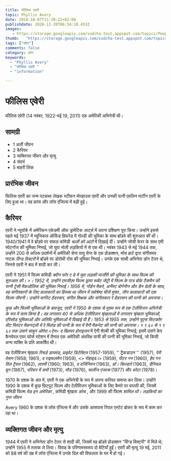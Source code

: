```yaml
---
title: फीलिस एवरी 
topic: Phyllis Avery
date: 2018-10-07T11:39:22+02:00
publishdate: 2020-12-20T06:34:10.453Z
images: 
   - https://storage.googleapis.com/sudcha-test.appspot.com/topics/People/phyllis_avery/1.jpeg
thumb:   "https://storage.googleapis.com/sudcha-test.appspot.com/topics/People/phyllis_avery/thumb.jpeg"
tags: ["लोग"]
comments: false
category: लोग
keywords: 
  - "Phyllis Avery"
  - "फीलिस एवरी "
  - "information"

---
```

<h1> फीलिस एवेरी </h1> <p> फीलिस एवेरी (14 नवंबर, 1922-मई 19, 2011) एक अमेरिकी अभिनेत्री थी। </p> <h2> सामग्री </h2> <ul> <li> 1 अर्ली जीवन </li> <li> 2 कैरियर </li> <li> 3 व्यक्तिगत जीवन और मृत्यु </li> <li> 4 संदर्भ </li> <li> 5 बाहरी लिंक </li> </ul> <h2> प्रारंभिक जीवन </h2> <p> फिलिस एवरी का जन्म पटकथा लेखक स्टीफन मोरहाउस एवरी और उनकी पत्नी एवलिन मार्टीन एवरी के लिए हुआ था। वह फ्रांस और लॉस एंजिल्स में बड़ी हुई। </p> <h2> कैरियर </h2> <p> एवरी ने न्यूयॉर्क में अमेरिकन एकेडमी ऑफ ड्रामेटिक आर्ट्स में अपना प्रशिक्षण पूरा किया। उन्होंने इससे पहले मई 1937 में म्यूजिकल ऑर्किड प्रिफरेड में गोल्डी की भूमिका के साथ ब्रॉडवे की शुरुआत की थी। 1940/1941 में वे ब्रॉडवे पर सफल कॉमेडी <i> चार्ली की आंटी </i> में दिखाई दीं। उन्होंने जोसी फेरर के साथ एमी स्पेटगॉज की भूमिका निभाई, जो युवा भोली लड़कियों में से एक थी। नवंबर 1943 से मई 1944 तक, उन्होंने 200 से अधिक प्रदर्शनों में अमेरिकी सेना वायु सेना के एक प्रोडक्शन, मॉस हार्ट द्वारा संगीतमय नाटक <i> विंग्ड विक्टरी </i> में ब्रॉडवे पर डोरोथी रॉस की भूमिका निभाई। उनके एक साथी अभिनेता डॉन टेलर थे, जिनसे एवरी ने बाद में शादी कर ली। </p> <p> एवरी ने 1951 में फिल्म कॉमेडी <i> क्वीन फॉर ए डे में युवा लड़की मार्जोरी की भूमिका के साथ फिल्म की शुरुआत की। >। 1952 में, उन्होंने एमजीएम फिल्म ड्रामा <i> रूबेंट जेंट्री </i> में फिल्म के पात्र <i> बोके टैकमैन </i> की पत्नी ट्रेसी मैकऑलिफ की भूमिका निभाई। 1956 में, गॉर्डन मैकरे, अर्नेस्ट बोर्गनीन और डैन डेली के साथ, वह संगीतकारों के लिए कलाकारों का हिस्सा था <i> जीवन में सर्वश्रेष्ठ चीजें मुफ्त </i>, तीन कलाकारों की एक फिल्म जीवनी। उन्होंने मार्गरेट हेंडरसन, संगीत शिक्षक और संगीतकार रे हेंडरसन की पत्नी को अपनाया। </p> <p> कुछ और फिल्मी भूमिकाओं के बावजूद, एवरी ने 1950 के दशक से मुख्य रूप से एक टेलीविजन अभिनेत्री के रूप में काम किया है। वह लगातार 40 से अधिक टेलीविज़न श्रृंखलाओं में लगातार श्रृंखला भूमिकाओं, एपिसोड भूमिकाओं और अतिथि भूमिकाओं में दिखाई दी हैं। 1953 से 1955 तक, उन्होंने यूएस सिटकॉम <i> मीट मिस्टर मैकनट्ली </i> में रे मिलंड की पत्नी के रूप में पैगी मैकनेट की पत्नी को अपनाया। १ ९ ६० से १ ९ ६२ तक उसने साबुन ओपेरा <ऐन> द क्लियर होराइजन </i> में ऐनी शेल्बी की भूमिका निभाई; इसमें उसने केप कैनवेरल एयर फोर्स स्टेशन में तैनात एक अमेरिकी अंतरिक्ष यात्री की पत्नी की भूमिका निभाई, जो किसी अन्य व्यक्ति के प्रति आकर्षित थी। </p> <p> वह टेलीविजन श्रृंखला <i> रिचर्ड डायमंड, प्राइवेट डिटेक्टिव </i में दिखाई दी थी। > (1957-1959), '' ट्रैकडाउन '' (1957), <i> पेरी मेसन </i> (1958; 1961), <i> द राइफलमैन </i> (1959), <> रॉहाइड </i> i> (1959), <i> पीटर गन </i> (1960), <i> हैव गन विल ट्रैवल </i> (1962), <i> लारमी </i> (1960; 1963), <i > द वर्जिनियन </i> (1963), <i> डॉ। किल्डारे </i> (1963), <i> डैनियल बून </i> (1967), <i> परिवार में सभी </i> (1973), <i> मौड </i> (1976), <i> चार्लीज एंजल्स </i> (1977) और <i> बरेटा </i> (1978)। </p> <p> 1970 के दशक के अंत में, एवरी ने एक अभिनेत्री के रूप में अपना करियर समाप्त कर लिया। उन्होंने 1990 के दशक में कुछ छिटपुट फिल्म और टेलीविजन भूमिकाओं के लिए कैमरे पर वापसी की, जिसमें कॉमेडी फिल्म <i> मेड इन अमेरिका </i>, कॉमेडी श्रृंखला <i> कोच ​​</i>, और 1999 की फिल्म <i> शामिल थी। लड़कियों का गुप्त जीवन </i> </p> <p> Avery 1960 के दशक से लॉस एंजिल्स में और उसके आसपास रियल एस्टेट ब्रोकर के रूप में काम कर रहा था। </p> <h2> व्यक्तिगत जीवन और मृत्यु </h2> <p> 1944 में एवरी ने अभिनेता डॉन टेलर से शादी की, जिसमें वह ब्रॉडवे प्रोडक्शन "विंग्ड विक्टरी" में मिले थे; उन्होंने 1955 में तलाक ले लिया। विवाह के परिणामस्वरूप दो बेटियाँ हुईं। एवरी की मृत्यु 19 मई, 2011 को 88 वर्ष की उम्र में लॉस एंजिल्स में उनके दिल की विफलता के घर में हो गई। </p> 